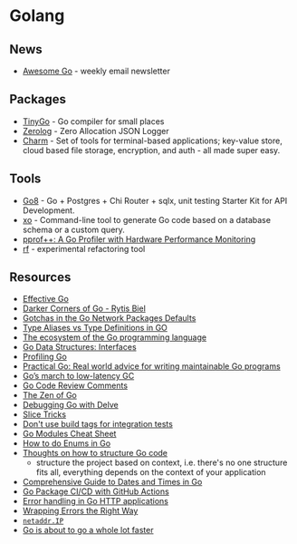 # Golang

## News

- [Awesome Go](https://go.libhunt.com/) - weekly email newsletter

## Packages

- [TinyGo](https://github.com/tinygo-org/tinygo) - Go compiler for small places
- [Zerolog](https://github.com/rs/zerolog) - Zero Allocation JSON Logger
- [Charm](https://github.com/charmbracelet/charm) - Set of tools for terminal-based applications; key-value store, cloud based file storage, encryption, and auth - all made super easy.

## Tools

- [Go8](https://github.com/gmhafiz/go8) - Go + Postgres + Chi Router + sqlx, unit testing Starter Kit for API Development.
- [xo](https://github.com/xo/xo) - Command-line tool to generate Go code based on a database schema or a custom query.
- [pprof++: A Go Profiler with Hardware Performance Monitoring](https://eng.uber.com/pprof-go-profiler/)
- [rf](https://pkg.go.dev/rsc.io/rf) - experimental refactoring tool

## Resources

- [Effective Go](https://golang.org/doc/effective_go)
- [Darker Corners of Go - Rytis Biel](https://rytisbiel.com/2021/03/06/darker-corners-of-go/)
- [Gotchas in the Go Network Packages Defaults](https://martin.baillie.id/wrote/gotchas-in-the-go-network-packages-defaults)
- [Type Aliases vs Type Definitions in GO](https://alehatsman.com/posts/golang_type_declaration_abuse.html)
- [The ecosystem of the Go programming language](https://henvic.dev/posts/go/)
- [Go Data Structures: Interfaces](https://research.swtch.com/interfaces)
- [Profiling Go](https://www.integralist.co.uk/posts/profiling-go/)
- [Practical Go: Real world advice for writing maintainable Go programs](https://dave.cheney.net/practical-go/presentations/qcon-china.html)
- [Go’s march to low-latency GC](https://blog.twitch.tv/en/2016/07/05/gos-march-to-low-latency-gc-a6fa96f06eb7/)
- [Go Code Review Comments](https://github.com/golang/go/wiki/CodeReviewComments)
- [The Zen of Go](https://dave.cheney.net/2020/02/23/the-zen-of-go)
- [Debugging Go with Delve](https://tpaschalis.github.io/delve-debugging/)
- [Slice Tricks](https://github.com/golang/go/wiki/SliceTricks)
- [Don't use build tags for integration tests](https://peter.bourgon.org/blog/2021/04/02/dont-use-build-tags-for-integration-tests.html)
- [Go Modules Cheat Sheet](https://encore.dev/guide/go.mod)
- [How to do Enums in Go](https://marcofranssen.nl/how-to-do-enums-in-go)
- [Thoughts on how to structure Go code](https://changelog.com/posts/on-go-application-structure)
  - structure the project based on context, i.e. there's no one structure fits all, everything depends on the context of your application
- [Comprehensive Guide to Dates and Times in Go](https://qvault.io/golang/golang-date-time/)
- [Go Package CI/CD with GitHub Actions](https://dev.to/jidicula/go-package-ci-cd-with-github-actions-350o)
- [Error handling in Go HTTP applications](https://www.joeshaw.org/error-handling-in-go-http-applications/)
- [Wrapping Errors the Right Way](https://errnil.substack.com/p/wrapping-errors-the-right-way)
- [`netaddr.IP`](https://tailscale.com/blog/netaddr-new-ip-type-for-go/)
- [Go is about to go a whole lot faster](https://dominictobias.medium.com/go-is-about-to-get-a-whole-lot-faster-a50c1e7d60b9)

